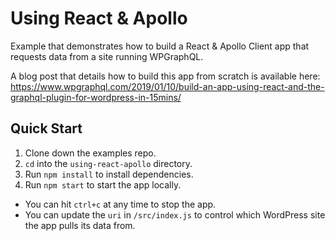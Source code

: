 # Using React & Apollo

Example that demonstrates how to build a React & Apollo Client app that requests data from a site running WPGraphQL.

A blog post that details how to build this app from scratch is available here:
https://www.wpgraphql.com/2019/01/10/build-an-app-using-react-and-the-graphql-plugin-for-wordpress-in-15mins/

## Quick Start
1. Clone down the examples repo.
1. `cd` into the `using-react-apollo` directory.
1. Run `npm install` to install dependencies.
1. Run `npm start` to start the app locally.

* You can hit `ctrl+c` at any time to stop the app.
* You can update the `uri` in `/src/index.js` to control which WordPress site the app pulls its data from.
